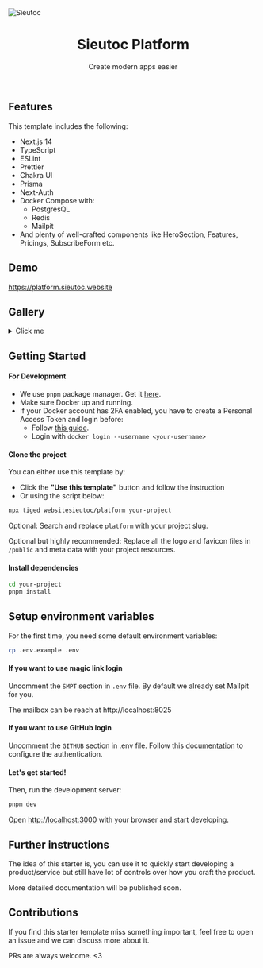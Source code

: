 <img alt="Sieutoc" src="https://github.com/websitesieutoc/platform/assets/1083478/85190f2c-a300-4f2d-bbb2-00cc632c80cf">

<h1 align="center">Sieutoc Platform</h1>

<p align="center">
    Create modern apps easier
</p>

<br/>

## Features

This template includes the following:

- Next.js 14
- TypeScript
- ESLint
- Prettier
- Chakra UI
- Prisma
- Next-Auth
- Docker Compose with:
    - PostgresQL
    - Redis
    - Mailpit
- And plenty of well-crafted components like HeroSection, Features, Pricings, SubscribeForm etc.

## Demo

https://platform.sieutoc.website

## Gallery

<details>
  <summary>Click me</summary>
    
![Screenshot 2024-01-09 at 20 57 35](https://github.com/websitesieutoc/platform/assets/1083478/a34c4055-f187-4ad5-8224-2b7ec67acec8)
![Screenshot 2024-01-09 at 20 57 16](https://github.com/websitesieutoc/platform/assets/1083478/d543b6ad-1d95-4c28-ad17-6b46cd944a89)
![Screenshot 2024-01-09 at 20 57 12](https://github.com/websitesieutoc/platform/assets/1083478/4ba7869b-c27b-4377-9b75-3a50b3c0ec45)
![Screenshot 2024-01-09 at 20 56 58](https://github.com/websitesieutoc/platform/assets/1083478/f01eba8f-4674-40ad-a823-a499eef7269e)
![Screenshot 2024-01-09 at 20 56 46](https://github.com/websitesieutoc/platform/assets/1083478/b6366cf9-8e5b-414d-802f-124bab2f2100)
![Screenshot 2024-01-09 at 20 56 33](https://github.com/websitesieutoc/platform/assets/1083478/a11c25bd-d781-4c92-a8fb-c8e74adeca35)
![Screenshot 2024-01-09 at 20 56 28](https://github.com/websitesieutoc/platform/assets/1083478/43f7d462-5eeb-4c3c-9f0f-7199fe005915)
![Screenshot 2024-01-09 at 20 56 23](https://github.com/websitesieutoc/platform/assets/1083478/cdd50973-8478-478b-9114-398f2b70553b)
![Screenshot 2024-01-09 at 20 55 51](https://github.com/websitesieutoc/platform/assets/1083478/c95134dc-88a6-4760-8171-d5d53c9deb00)
![Screenshot 2024-01-09 at 20 54 49](https://github.com/websitesieutoc/platform/assets/1083478/f96c813b-8928-497a-9a85-daf2bf2426ad)

</details>

## Getting Started

#### For Development

- We use `pnpm` package manager. Get it [here](https://pnpm.io/installation).
- Make sure Docker up and running.
- If your Docker account has 2FA enabled, you have to create a Personal Access Token and login before:
    - Follow [this guide](https://docs.docker.com/docker-hub/access-tokens/).
    - Login with `docker login --username <your-username>`

#### Clone the project

You can either use this template by:

- Click the **"Use this template"** button and follow the instruction
- Or using the script below:

```bash
npx tiged websitesieutoc/platform your-project
```

Optional: Search and replace `platform` with your project slug.

Optional but highly recommended: Replace all the logo and favicon files in `/public` and meta data with your project resources.

#### Install dependencies

```bash
cd your-project
pnpm install
```

## Setup environment variables

For the first time, you need some default environment variables:

```bash
cp .env.example .env
```

#### If you want to use magic link login

Uncomment the `SMPT` section in `.env` file. By default we already set Mailpit for you.

The mailbox can be reach at http://localhost:8025


#### If you want to use GitHub login

Uncomment the `GITHUB` section in .env file. Follow this [documentation](https://docs.github.com/en/apps/oauth-apps/building-oauth-apps/creating-an-oauth-app) to configure the authentication.

#### Let's get started!

Then, run the development server:

```bash
pnpm dev
```

Open [http://localhost:3000](http://localhost:3000) with your browser and start developing.

## Further instructions

The idea of this starter is, you can use it to quickly start developing a product/service but still have lot of controls over how you craft the product.

More detailed documentation will be published soon.

## Contributions

If you find this starter template miss something important, feel free to open an issue and we can discuss more about it.

PRs are always welcome. <3
